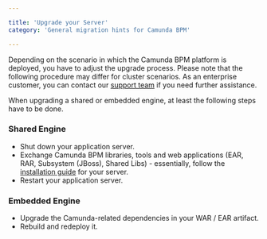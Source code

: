 ```yaml
---

title: 'Upgrade your Server'
category: 'General migration hints for Camunda BPM'

---
```


Depending on the scenario in which the Camunda BPM platform is deployed, you have to adjust the upgrade process.
Please note that the following procedure may differ for cluster scenarios.
As an enterprise customer, you can contact our [support team](https://app.camunda.com/jira/browse/SUPPORT) if you need further assistance.

When upgrading a shared or embedded engine, at least the following steps have to be done.

### Shared Engine

* Shut down your application server.
* Exchange Camunda BPM libraries, tools and web applications (EAR, RAR, Subsystem (JBoss), Shared Libs) - essentially, follow the [installation guide](ref:/guides/installation-guide/) for your server.
* Restart your application server.

### Embedded Engine

* Upgrade the Camunda-related dependencies in your WAR / EAR artifact.
* Rebuild and redeploy it.